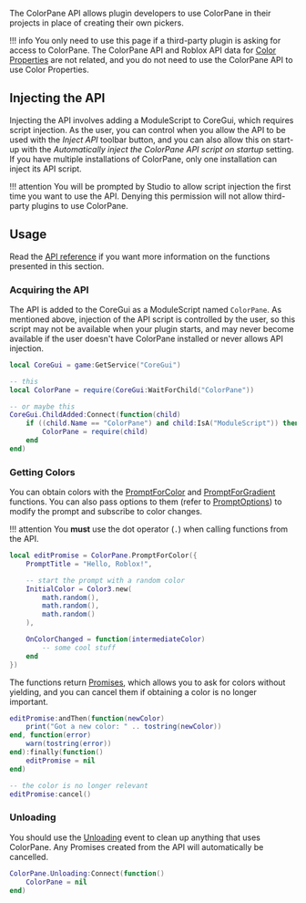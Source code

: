 The ColorPane API allows plugin developers to use ColorPane in their projects in place of creating their own pickers.

!!! info
    You only need to use this page if a third-party plugin is asking for access to ColorPane. The ColorPane API and Roblox API data for [Color Properties](../color-properties/) are not related, and you do not need to use the ColorPane API to use Color Properties.

## Injecting the API

Injecting the API involves adding a ModuleScript to CoreGui, which requires script injection. As the user, you can control when you allow the API to be used with the *Inject API* toolbar button, and you can also allow this on start-up with the *Automatically inject the ColorPane API script on startup* setting. If you have multiple installations of ColorPane, only one installation can inject its API script.

!!! attention
    You will be prompted by Studio to allow script injection the first time you want to use the API. Denying this permission will not allow third-party plugins to use ColorPane.

## Usage

Read the [API reference](../../technical/api-reference/) if you want more information on the functions presented in this section.

### Acquiring the API

The API is added to the CoreGui as a ModuleScript named `ColorPane`. As mentioned above, injection of the API script is controlled by the user, so this script may not be available when your plugin starts, and may never become available if the user doesn't have ColorPane installed or never allows API injection.

```lua
local CoreGui = game:GetService("CoreGui")

-- this
local ColorPane = require(CoreGui:WaitForChild("ColorPane"))

-- or maybe this
CoreGui.ChildAdded:Connect(function(child)
    if ((child.Name == "ColorPane") and child:IsA("ModuleScript")) then
        ColorPane = require(child)
    end
end)
```

### Getting Colors

You can obtain colors with the [PromptForColor](../../technical/api-reference/#colorpanepromptforcolor) and [PromptForGradient](../../technical/api-reference/#colorpanepromptforgradient) functions. You can also pass options to them (refer to [PromptOptions](../../technical/api-reference/#promptoption-types)) to modify the prompt and subscribe to color changes.

!!! attention
    You **must** use the dot operator (`.`) when calling functions from the API.

```lua
local editPromise = ColorPane.PromptForColor({
    PromptTitle = "Hello, Roblox!",

    -- start the prompt with a random color
    InitialColor = Color3.new(
        math.random(),
        math.random(),
        math.random()
    ),

    OnColorChanged = function(intermediateColor)
        -- some cool stuff
    end
})
```

The functions return [Promises](https://eryn.io/roblox-lua-promise/), which allows you to ask for colors without yielding, and you can cancel them if obtaining a color is no longer important.

```lua
editPromise:andThen(function(newColor)
    print("Got a new color: " .. tostring(newColor))
end, function(error)
    warn(tostring(error))
end):finally(function()
    editPromise = nil
end)

-- the color is no longer relevant
editPromise:cancel()
```

### Unloading

You should use the [Unloading](../../technical/api-reference/#colorpaneunloading) event to clean up anything that uses ColorPane. Any Promises created from the API will automatically be cancelled.

```lua
ColorPane.Unloading:Connect(function()
    ColorPane = nil
end)
```